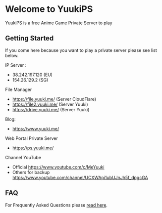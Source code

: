 # Welcome to YuukiPS

YuukiPS is a free Anime Game Private Server to play

## Getting Started

If you come here because you want to play a private server please see list below.

IP Server : <!--🛠server-->

- 38.242.197.120 (EU)
- 154.26.129.2 (SG)
<!-- TODO - Edit later
Private Server:

* Genshin Impact: 🌐server-info-gs 🛠genshin
* Star Rail: 🌐server-info-sr  🛠star-rail

=== Other Services ===

DNS Server: 🌐server-info-dns ✍feedback-dns
-->
File Manager

- <https://file.yuuki.me/> (Server CloudFlare)
- <https://file2.yuuki.me/> (Server Yuuki)
- <https://drive.yuuki.me/> (Server Yuuki)

Blog:

- <https://www.yuuki.me/>

Web Portal Private Server

- <https://ps.yuuki.me/>

Channel YouTube

- Official <https://www.youtube.com/c/MeYuuki>
- Others for backup <https://www.youtube.com/channel/UCXWApi1ubUJnJh5f_dpgcGA>

## FAQ

For Frequently Asked Questions please [read here](/YuukiPS/docs/FAQ/README.MD).
